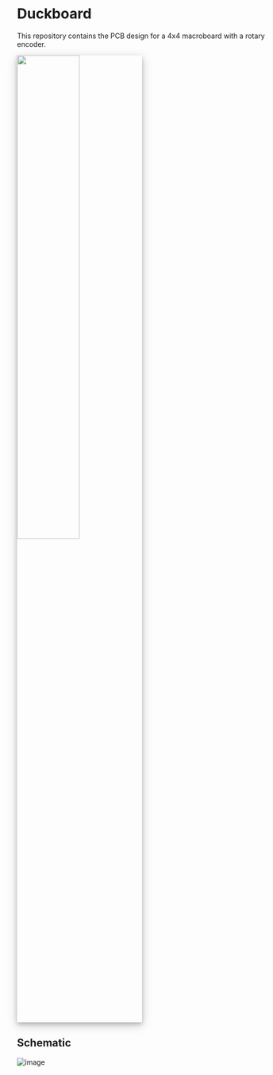 # Duckboard

This repository contains the PCB design for a 4x4 macroboard with a rotary encoder.  

<img style="box-shadow: 0 4px 8px 0 rgba(0, 0, 0, 0.2), 0 6px 20px 0 rgba(0, 0, 0, 0.19);" src="https://user-images.githubusercontent.com/10641355/211925221-4ee8dd8a-0b57-4993-a428-c922109b30d3.png" width="50%"/>

## Schematic

![image](https://user-images.githubusercontent.com/10641355/211924654-d986394a-e499-4ca9-8c9f-3500dffd60ab.png)
